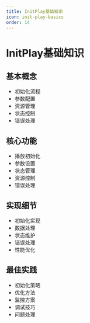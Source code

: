 ```yaml
---
title: InitPlay基础知识
icon: init-play-basics
order: 14
---
```


# InitPlay基础知识

## 基本概念
- 初始化流程
- 参数配置
- 资源管理
- 状态控制
- 错误处理

## 核心功能
- 播放初始化
- 参数设置
- 状态管理
- 资源控制
- 错误处理

## 实现细节
- 初始化实现
- 数据处理
- 状态维护
- 错误处理
- 性能优化

## 最佳实践
- 初始化策略
- 优化方法
- 监控方案
- 调试技巧
- 问题处理
